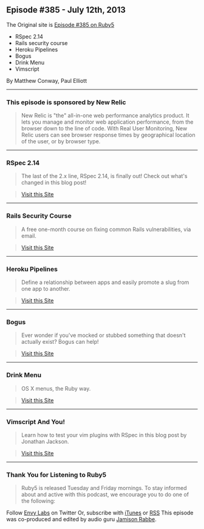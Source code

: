 ## Episode #385 - July 12th, 2013
The Original site is [Episode #385 on Ruby5](http://ruby5.envylabs.com/episodes/421-episode-385-july-12th-2013)

* RSpec 2.14
* Rails security course
* Heroku Pipelines
* Bogus
* Drink Menu
* Vimscript

By Matthew Conway, Paul Elliott

---

### This episode is sponsored by New Relic
> New Relic is "the" all-in-one web performance analytics product. It lets you manage and monitor web application performance, from the browser down to the line of code. With Real User Monitoring, New Relic users can see browser response times by geographical location of the user, or by browser type.

---

### RSpec 2.14
> The last of the 2.x line, RSpec 2.14, is finally out! Check out what's changed in this blog post!

> [Visit this Site](http://myronmars.to/n/dev-blog/2013/07/rspec-2-14-is-released)

---

### Rails Security Course
> A free one-month course on fixing common Rails vulnerabilities, via email.

> [Visit this Site](http://railssecurity.com)

---

### Heroku Pipelines
> Define a relationship between apps and easily promote a slug from one app to another.

> [Visit this Site](https://blog.heroku.com/archives/2013/7/10/heroku-pipelines-beta)

---

### Bogus
> Ever wonder if you've mocked or stubbed something that doesn't actually exist? Bogus can help!

> [Visit this Site](https://github.com/psyho/bogus)

---

### Drink Menu
> OS X menus, the Ruby way.

> [Visit this Site](https://github.com/joefiorini/drink-menu)

---

### Vimscript And You!
> Learn how to test your vim plugins with RSpec in this blog post by Jonathan Jackson.

> [Visit this Site](http://blog.hashrocket.com/posts/vimscript-and-you)

---

### Thank You for Listening to Ruby5
> Ruby5 is released Tuesday and Friday mornings. To stay informed about and active with this podcast, we encourage you to do one of the following:

Follow [Envy Labs](http://twitter.com/envylabs) on Twitter
Or, subscribe with [iTunes](http://itunes.apple.com/WebObjects/MZStore.woa/wa/viewPodcast?id=327234205) or [RSS](http://feeds.feedburner.com/Ruby5)
This episode was co-produced and edited by audio guru [Jamison Rabbe](https://twitter.com/jamisonrabbe).
